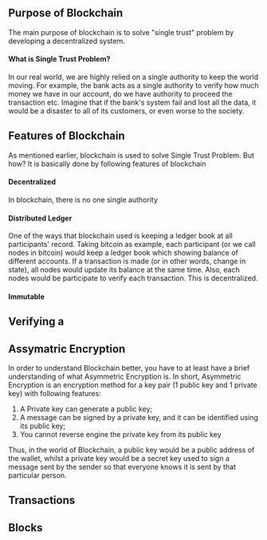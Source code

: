 ## Purpose of Blockchain

The main purpose of blockchain is to solve "single trust" problem by developing a decentralized system. 

#### What is Single Trust Problem?

In our real world, we are highly relied on a single authority to keep the world moving. For example, the bank acts as a single authority to verify how much money we have in our account, do we have authority to proceed the transaction etc. Imagine that if the bank's system fail and lost all the data, it would be a disaster to all of its customers, or even worse to the society. 

## Features of Blockchain
As mentioned earlier, blockchain is used to solve Single Trust Problem. But how? It is basically done by following features of blockchain

#### Decentralized
In blockchain, there is no one single authority 

#### Distributed Ledger
One of the ways that blockchain used is keeping a ledger book at all participants' record. Taking bitcoin as example, each participant (or we call nodes in bitcoin) would keep a ledger book which showing balance of different accounts. If a transaction is made (or in other words, change in state), all nodes would update its balance at the same time. Also, each nodes would be participate to verify each transaction. This is decentralized.

#### Immutable





## Verifying a 

## Assymatric Encryption

In order to understand Blockchain better, you have to at least have a brief understanding of what Asymmetric Encryption is. In short, Asymmetric Encryption is an encryption method for a key pair (1 public key and 1 private key) with following features:

1. A Private key can generate a public key;
2. A message can be signed by a private key, and it can be identified using its public key;
3. You cannot reverse engine the private key from its public key

Thus, in the world of Blockchain, a public key would be a public address of the wallet, whilst a private key would be a secret key used to sign a message sent by the sender so that everyone knows it is sent by that particular person.

## Transactions



## Blocks

## 
